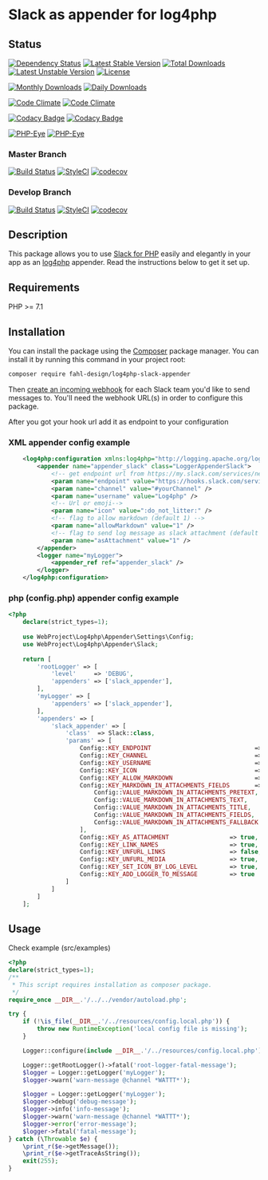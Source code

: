 # Slack as appender for log4php

## Status
[![Dependency Status](https://www.versioneye.com/user/projects/583b5debe7cea0003d1985fb/badge.svg?style=flat-square)](https://www.versioneye.com/user/projects/583b5debe7cea0003d1985fb)
[![Latest Stable Version](https://poser.pugx.org/fahl-design/log4php-slack-appender/v/stable?format=flat-square)](https://packagist.org/packages/fahl-design/log4php-slack-appender)
[![Total Downloads](https://poser.pugx.org/fahl-design/log4php-slack-appender/downloads?format=flat-square)](https://packagist.org/packages/fahl-design/log4php-slack-appender)
[![Latest Unstable Version](https://poser.pugx.org/fahl-design/log4php-slack-appender/v/unstable?format=flat-square)](https://packagist.org/packages/fahl-design/log4php-slack-appender)
[![License](https://poser.pugx.org/fahl-design/log4php-slack-appender/license?format=flat-square)](https://packagist.org/packages/fahl-design/log4php-slack-appender)

[![Monthly Downloads](https://poser.pugx.org/fahl-design/log4php-slack-appender/d/monthly?format=flat-square)](https://packagist.org/packages/fahl-design/log4php-slack-appender)
[![Daily Downloads](https://poser.pugx.org/fahl-design/log4php-slack-appender/d/daily?format=flat-square)](https://packagist.org/packages/fahl-design/log4php-slack-appender)

[![Code Climate](https://img.shields.io/codeclimate/github/Fahl-Design/log4php-slack-appender.svg?style=flat-square)](https://codeclimate.com/github/Fahl-Design/log4php-slack-appender/)
[![Code Climate](https://img.shields.io/codeclimate/issues//github/Fahl-Design/log4php-slack-appender.svg?style=flat-square)](https://codeclimate.com/github/Fahl-Design/log4php-slack-appender/)

[![Codacy Badge](https://api.codacy.com/project/badge/Grade/13d67fe1145c4557a5ccb2ee07ec81e6)](https://www.codacy.com/app/Fahl-Design/log4php-slack-appender?utm_source=github.com&amp;utm_medium=referral&amp;utm_content=Fahl-Design/log4php-slack-appender&amp;utm_campaign=Badge_Grade)
[![Codacy Badge](https://api.codacy.com/project/badge/Coverage/13d67fe1145c4557a5ccb2ee07ec81e6)](https://www.codacy.com/app/Fahl-Design/log4php-slack-appender?utm_source=github.com&utm_medium=referral&utm_content=Fahl-Design/log4php-slack-appender&utm_campaign=Badge_Coverage)

[![PHP-Eye](https://php-eye.com/badge/fahl-design/log4php-slack-appender/tested.svg?style=flat-square)](https://packagist.org/packages/fahl-design/log4php-slack-appender)
[![PHP-Eye](https://php-eye.com/badge/fahl-design/log4php-slack-appender/not-tested.svg?style=flat-square)](https://packagist.org/packages/fahl-design/log4php-slack-appender)

### Master Branch
[![Build Status](https://img.shields.io/travis/Fahl-Design/log4php-slack-appender/master.svg?style=flat-square)](https://travis-ci.org/Fahl-Design/log4php-slack-appender)
[![StyleCI](https://styleci.io/repos/74897031/shield?branch=master&format=flat-square)](https://styleci.io/repos/74897031)
[![codecov](https://img.shields.io/codecov/c/github/Fahl-Design/log4php-slack-appender/master.svg?style=flat-square)](https://codecov.io/gh/Fahl-Design/log4php-slack-appender)

### Develop Branch
[![Build Status](https://img.shields.io/travis/Fahl-Design/log4php-slack-appender/develop.svg?style=flat-square)](https://travis-ci.org/Fahl-Design/log4php-slack-appender)
[![StyleCI](https://styleci.io/repos/74897031/shield?branch=develop&format=flat-square)](https://styleci.io/repos/74897031)
[![codecov](https://img.shields.io/codecov/c/github/Fahl-Design/log4php-slack-appender/develop.svg?style=flat-square)](https://codecov.io/gh/Fahl-Design/log4php-slack-appender)

## Description

This package allows you to use [Slack for PHP](https://github.com/maknz/slack) easily and elegantly in your app as an [log4php](https://logging.apache.org) appender. 
Read the instructions below to get it set up.

## Requirements

PHP >= 7.1

## Installation

You can install the package using the [Composer](https://getcomposer.org/) package manager. You can install it by running this command in your project root:

```sh
composer require fahl-design/log4php-slack-appender
```

Then [create an incoming webhook](https://my.slack.com/services/new/incoming-webhook) for each Slack team you'd like to send messages to. You'll need the webhook URL(s) in order to configure this package.

After you got your hook url add it as endpoint to your configuration

### XML appender config example
```xml
    <log4php:configuration xmlns:log4php="http://logging.apache.org/log4php/" threshold="all">
        <appender name="appender_slack" class="LoggerAppenderSlack">
            <!-- get endpoint url from https://my.slack.com/services/new/incoming-webhook -->
            <param name="endpoint" value="https://hooks.slack.com/services/XXXXXXXXXXXXXXX/XXXXXXXXXXXXXXX/XXXXXXXXXXXXXXX" />
            <param name="channel" value="#yourChannel" />
            <param name="username" value="Log4php" />
            <!-- Url or emoji-->
            <param name="icon" value=":do_not_litter:" />
            <!-- flag to allow markdown (default 1) -->
            <param name="allowMarkdown" value="1" />
            <!-- flag to send log message as slack attachment (default 1) -->
            <param name="asAttachment" value="1" />
        </appender>
        <logger name="myLogger">
            <appender_ref ref="appender_slack" />
        </logger>
    </log4php:configuration>
```

### php (config.php) appender config example
```php
<?php 
    declare(strict_types=1);
    
    use WebProject\Log4php\Appender\Settings\Config;
    use WebProject\Log4php\Appender\Slack;
    
    return [
        'rootLogger' => [
            'level'     => 'DEBUG',
            'appenders' => ['slack_appender'],
        ],
        'myLogger' => [
            'appenders' => ['slack_appender'],
        ],
        'appenders' => [
            'slack_appender' => [
                'class'  => Slack::class,
                'params' => [
                    Config::KEY_ENDPOINT                             => 'https://hooks.slack.com/services/XXXXXXXXXXXXXXX/XXXXXXXXXXXXXXX/XXXXXXXXXXXXXXX',
                    Config::KEY_CHANNEL                              => '#general',
                    Config::KEY_USERNAME                             => 'log4php',
                    Config::KEY_ICON                                 => ':ghost:', // emoji or an icon url
                    Config::KEY_ALLOW_MARKDOWN                       => true,
                    Config::KEY_MARKDOWN_IN_ATTACHMENTS_FIELDS       => [
                        Config::VALUE_MARKDOWN_IN_ATTACHMENTS_PRETEXT,
                        Config::VALUE_MARKDOWN_IN_ATTACHMENTS_TEXT,
                        Config::VALUE_MARKDOWN_IN_ATTACHMENTS_TITLE,
                        Config::VALUE_MARKDOWN_IN_ATTACHMENTS_FIELDS,
                        Config::VALUE_MARKDOWN_IN_ATTACHMENTS_FALLBACK
                    ],
                    Config::KEY_AS_ATTACHMENT                 => true,
                    Config::KEY_LINK_NAMES                    => true,
                    Config::KEY_UNFURL_LINKS                  => false,
                    Config::KEY_UNFURL_MEDIA                  => true,
                    Config::KEY_SET_ICON_BY_LOG_LEVEL         => true,
                    Config::KEY_ADD_LOGGER_TO_MESSAGE         => true
                ]
            ]
        ]
    ];
```
## Usage

Check example (src/examples)
```php
<?php
declare(strict_types=1);
/**
 * This script requires installation as composer package.
 */
require_once __DIR__.'/../../vendor/autoload.php';

try {
    if (!\is_file(__DIR__.'/../resources/config.local.php')) {
        throw new RuntimeException('local config file is missing');
    }

    Logger::configure(include __DIR__.'/../resources/config.local.php');

    Logger::getRootLogger()->fatal('root-logger-fatal-message');
    $logger = Logger::getLogger('myLogger');
    $logger->warn('warn-message @channel *WATTT*');

    $logger = Logger::getLogger('myLogger');
    $logger->debug('debug-message');
    $logger->info('info-message');
    $logger->warn('warn-message @channel *WATTT*');
    $logger->error('error-message');
    $logger->fatal('fatal-message');
} catch (\Throwable $e) {
    \print_r($e->getMessage());
    \print_r($e->getTraceAsString());
    exit(255);
}
```
